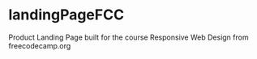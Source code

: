 # landingPageFCC
Product Landing Page built for the course Responsive Web Design from freecodecamp.org
